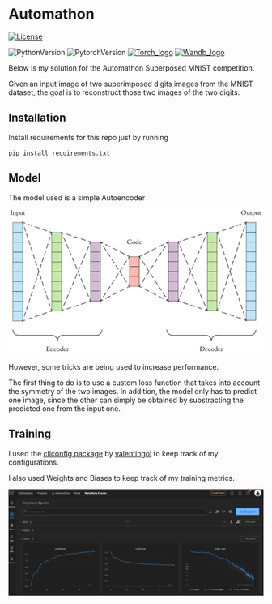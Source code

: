 # Automathon 

[![License](https://img.shields.io/github/license/valentingol/cliconfig?color=999)](https://stringfixer.com/fr/MIT_license)

![PythonVersion](https://img.shields.io/badge/python-3.8%20%7E%203.10-informational)
![PytorchVersion](https://img.shields.io/badge/Pytorch-1.8%20%7E%201.12%20%7c%202.0-blue)
[![Torch_logo](https://img.shields.io/badge/PyTorch-EE4C2C?style=for-the-badge&logo=pytorch&logoColor=white)](https://pytorch.org/)
[![Wandb_logo](https://img.shields.io/badge/Weights_&_Biases-FFBE00?style=for-the-badge&logo=WeightsAndBiases&logoColor=white)](https://wandb.ai/site)

Below is my solution for the Automathon Superposed MNIST competition. 

Given an input image of two superimposed digits images from the MNIST dataset, the goal is to reconstruct those two images of the two digits.




## Installation
Install requirements for this repo just by running

```
pip install requirements.txt
```

## Model

The model used is a simple Autoencoder 

![picture 1](assets/cd25adae56e054d7dbd7aa74babe56972916683052bb6dc6a7ec779c990899f4.png)  

However, some tricks are being used to increase performance. 

The first thing to do is to use a custom loss function that takes into account the symmetry of the two images. In addition, the model only has to predict one image, since the other can simply be obtained by substracting the predicted one from the input one.


## Training 

I used the [cliconfig package](https://github.com/valentingol/cliconfig) by [valentingol](https://github.com/valentingol?tab=repositories) to keep track of my configurations. 

I also used Weights and Biases to keep track of my training metrics.

![picture 2](assets/eb011d62ab0df8c07ca0a726e0dcf5ad4f2700d9959760cd8a48636b6852aaee.png)  





 
